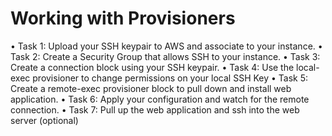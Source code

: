 # Working with Provisioners
• Task 1: Upload your SSH keypair to AWS and associate to your instance.
• Task 2: Create a Security Group that allows SSH to your instance.
• Task 3: Create a connection block using your SSH keypair.
• Task 4: Use the local-exec provisioner to change permissions on your local SSH Key
• Task 5: Create a remote-exec provisioner block to pull down and install web application.
• Task 6: Apply your configuration and watch for the remote connection.
• Task 7: Pull up the web application and ssh into the web server (optional)